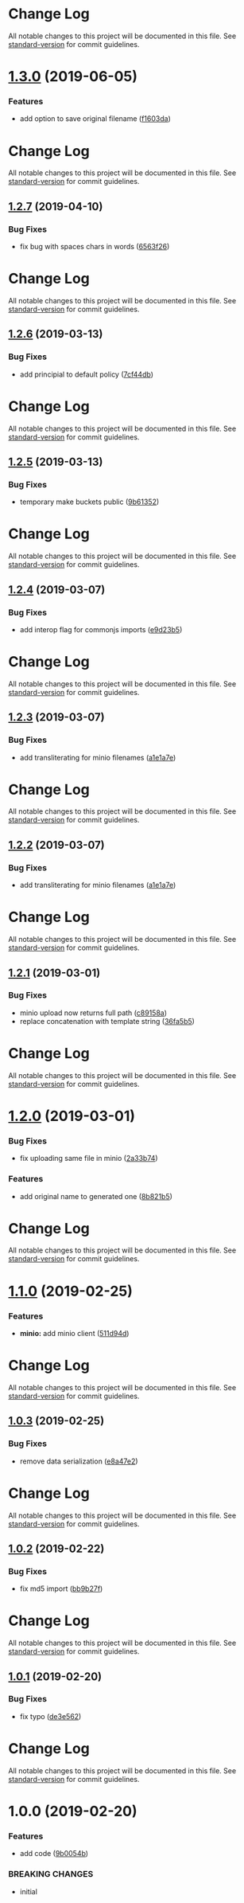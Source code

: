 # Change Log

All notable changes to this project will be documented in this file. See [standard-version](https://github.com/conventional-changelog/standard-version) for commit guidelines.

# [1.3.0](https://github.com/breadhead/s3-uploader/compare/v1.2.7...v1.3.0) (2019-06-05)


### Features

* add option to save original filename ([f1603da](https://github.com/breadhead/s3-uploader/commit/f1603da))



# Change Log

All notable changes to this project will be documented in this file. See [standard-version](https://github.com/conventional-changelog/standard-version) for commit guidelines.

## [1.2.7](https://github.com/breadhead/s3-uploader/compare/v1.2.6...v1.2.7) (2019-04-10)


### Bug Fixes

* fix bug with spaces chars in words ([6563f26](https://github.com/breadhead/s3-uploader/commit/6563f26))



# Change Log

All notable changes to this project will be documented in this file. See [standard-version](https://github.com/conventional-changelog/standard-version) for commit guidelines.

## [1.2.6](https://github.com/breadhead/s3-uploader/compare/v1.2.5...v1.2.6) (2019-03-13)


### Bug Fixes

* add principial to default policy ([7cf44db](https://github.com/breadhead/s3-uploader/commit/7cf44db))



# Change Log

All notable changes to this project will be documented in this file. See [standard-version](https://github.com/conventional-changelog/standard-version) for commit guidelines.

## [1.2.5](https://github.com/breadhead/s3-uploader/compare/v1.2.4...v1.2.5) (2019-03-13)


### Bug Fixes

* temporary make buckets public ([9b61352](https://github.com/breadhead/s3-uploader/commit/9b61352))



# Change Log

All notable changes to this project will be documented in this file. See [standard-version](https://github.com/conventional-changelog/standard-version) for commit guidelines.

## [1.2.4](https://github.com/breadhead/s3-uploader/compare/v1.2.3...v1.2.4) (2019-03-07)


### Bug Fixes

* add interop flag for commonjs imports ([e9d23b5](https://github.com/breadhead/s3-uploader/commit/e9d23b5))



# Change Log

All notable changes to this project will be documented in this file. See [standard-version](https://github.com/conventional-changelog/standard-version) for commit guidelines.

## [1.2.3](https://github.com/breadhead/s3-uploader/compare/v1.2.1...v1.2.3) (2019-03-07)


### Bug Fixes

* add transliterating for minio filenames ([a1e1a7e](https://github.com/breadhead/s3-uploader/commit/a1e1a7e))



# Change Log

All notable changes to this project will be documented in this file. See [standard-version](https://github.com/conventional-changelog/standard-version) for commit guidelines.

## [1.2.2](https://github.com/breadhead/s3-uploader/compare/v1.2.1...v1.2.2) (2019-03-07)


### Bug Fixes

* add transliterating for minio filenames ([a1e1a7e](https://github.com/breadhead/s3-uploader/commit/a1e1a7e))



# Change Log

All notable changes to this project will be documented in this file. See [standard-version](https://github.com/conventional-changelog/standard-version) for commit guidelines.

## [1.2.1](https://github.com/breadhead/s3-uploader/compare/v1.2.0...v1.2.1) (2019-03-01)


### Bug Fixes

* minio upload now returns full path ([c89158a](https://github.com/breadhead/s3-uploader/commit/c89158a))
* replace concatenation with template string ([36fa5b5](https://github.com/breadhead/s3-uploader/commit/36fa5b5))



# Change Log

All notable changes to this project will be documented in this file. See [standard-version](https://github.com/conventional-changelog/standard-version) for commit guidelines.

# [1.2.0](https://github.com/breadhead/s3-uploader/compare/v1.1.0...v1.2.0) (2019-03-01)


### Bug Fixes

* fix uploading same file in minio ([2a33b74](https://github.com/breadhead/s3-uploader/commit/2a33b74))


### Features

* add original name to generated one ([8b821b5](https://github.com/breadhead/s3-uploader/commit/8b821b5))



# Change Log

All notable changes to this project will be documented in this file. See [standard-version](https://github.com/conventional-changelog/standard-version) for commit guidelines.

# [1.1.0](https://github.com/breadhead/s3-uploader/compare/v1.0.3...v1.1.0) (2019-02-25)


### Features

* **minio:** add minio client ([511d94d](https://github.com/breadhead/s3-uploader/commit/511d94d))



# Change Log

All notable changes to this project will be documented in this file. See [standard-version](https://github.com/conventional-changelog/standard-version) for commit guidelines.

## [1.0.3](https://github.com/breadhead/s3-uploader/compare/v1.0.2...v1.0.3) (2019-02-25)


### Bug Fixes

* remove data serialization ([e8a47e2](https://github.com/breadhead/s3-uploader/commit/e8a47e2))



# Change Log

All notable changes to this project will be documented in this file. See [standard-version](https://github.com/conventional-changelog/standard-version) for commit guidelines.

## [1.0.2](https://github.com/breadhead/s3-uploader/compare/v1.0.1...v1.0.2) (2019-02-22)


### Bug Fixes

* fix md5 import ([bb9b27f](https://github.com/breadhead/s3-uploader/commit/bb9b27f))



# Change Log

All notable changes to this project will be documented in this file. See [standard-version](https://github.com/conventional-changelog/standard-version) for commit guidelines.

## [1.0.1](https://github.com/breadhead/s3-uploader/compare/v1.0.0...v1.0.1) (2019-02-20)


### Bug Fixes

* fix typo ([de3e562](https://github.com/breadhead/s3-uploader/commit/de3e562))



# Change Log

All notable changes to this project will be documented in this file. See [standard-version](https://github.com/conventional-changelog/standard-version) for commit guidelines.

# 1.0.0 (2019-02-20)


### Features

* add code ([9b0054b](https://github.com/breadhead/s3-uploader/commit/9b0054b))


### BREAKING CHANGES

* initial
